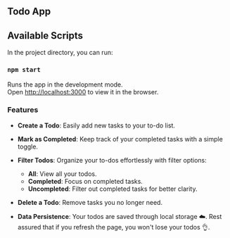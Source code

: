## Todo App

## Available Scripts

In the project directory, you can run:

### `npm start`

Runs the app in the development mode.\
Open [http://localhost:3000](http://localhost:3000) to view it in the browser.

### Features

- **Create a Todo**: Easily add new tasks to your to-do list.

- **Mark as Completed**: Keep track of your completed tasks with a simple toggle.

- **Filter Todos**: Organize your to-dos effortlessly with filter options:

  - **All**: View all your todos.
  - **Completed**: Focus on completed tasks.
  - **Uncompleted**: Filter out completed tasks for better clarity.

- **Delete a Todo**: Remove tasks you no longer need.

- **Data Persistence**: Your todos are saved through local storage ☁️. Rest assured that if you refresh the page, you won't lose your todos 👌.
